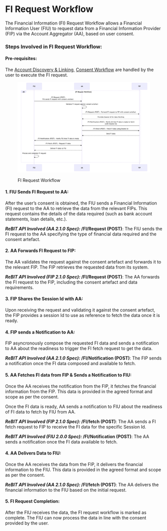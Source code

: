 # FI Request Workflow

The Financial Information (FI) Request Workflow allows a Financial Information User (FIU) to request data from a Financial Information Provider (FIP) via the Account Aggregator (AA), based on user consent.

### **Steps Involved in FI Request Workflow:**

#### Pre-requisites:

The [Account Discovery & Linking](account-discovery-and-linking.md), [Consent Workflow](consent-workflow.md) are handled by the user to execute the FI request.

<figure><img src="../../../.gitbook/assets/fi-request-workflow.png" alt=""><figcaption><p>FI Request Workflow</p></figcaption></figure>

#### **1. FIU Sends FI Request to AA:**

After the user’s consent is obtained, the FIU sends a Financial Information (FI) request to the AA to retrieve the data from the relevant FIPs. This request contains the details of the data required (such as bank account statements, loan details, etc.).

_**ReBIT API Involved (AA 2.1.0 Spec):**_**&#x20;/FI/Request (POST)**: The FIU sends the FI request to the AA specifying the type of financial data required and the consent artefact.

#### **2. AA Forwards FI Request to FIP:**

The AA validates the request against the consent artefact and forwards it to the relevant FIP. The FIP retrieves the requested data from its system.

_**ReBIT API Involved (FIP 2.1.0 Spec):**_**&#x20;/FI/Request (POST)**: The AA forwards the FI request to the FIP, including the consent artefact and data requirements.

#### **3. FIP Shares the Session Id with AA:**

Upon receiving the request and validating it against the consent artefact, the FIP provides a session Id to use as reference to fetch the data once it is ready.

#### **4. FIP sends a Notification to AA:**

FIP asyncronously compose the requested FI data and sends a notification to AA about the readiness to trigger the FI fetch request to get the data.

_**ReBIT API Involved (AA 2.1.0 Spec):**_**&#x20;/FI/Notification (POST)**: The FIP sends a notification once the FI data composed and available to fetch.

#### **5. AA Fetches FI data from FIP & Sends a Notification to FIU:**

Once the AA receives the notification from the FIP, it fetches the financial information from the FIP. This data is provided in the agreed format and scope as per the consent.

Once the FI data is ready, AA sends a notification to FIU about the readiness of FI data to fetch by FIU from AA.

_**ReBIT API Involved (FIP 2.1.0 Spec):**_**&#x20;/FI/fetch (POST)**: The AA sends a FI fetch request to FIP to receive the FI data for the specific Session Id.

_**ReBIT API Involved (FIU 2.0.0 Spec):**_**&#x20;/FI/Notification (POST)**: The AA sends a notification once the FI data available to fetch.

#### **4. AA Delivers Data to FIU:**

Once the AA receives the data from the FIP, it delivers the financial information to the FIU. This data is provided in the agreed format and scope as per the consent.

_**ReBIT API Involved (AA 2.1.0 Spec):**_**&#x20;/FI/fetch (POST)**: The AA delivers the financial information to the FIU based on the initial request.

#### **5. FI Request Completion:**

After the FIU receives the data, the FI request workflow is marked as complete. The FIU can now process the data in line with the consent provided by the user.
